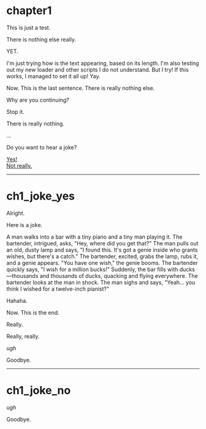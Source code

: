 # chapter1

This is just a test.

There is nothing else really.

YET.

I'm just trying how is the text appearing, based on its length. I'm also testing out my new loader and other scripts I do not understand. But I try! If this works, I managed to set it all up! Yay.

Now. This is the last sentence. There is really nothing else.

Why are you continuing?

Stop it.

There is really nothing.

...

Do you want to hear a joke?

[Yes!](#ch1_joke_yes)  
[Not really.](#ch1_joke_no)

---

# ch1_joke_yes

Alright.

Here is a joke.

A man walks into a bar with a tiny piano and a tiny man playing it. The bartender, intrigued, asks, "Hey, where did you get that?" The man pulls out an old, dusty lamp and says, "I found this. It's got a genie inside who grants wishes, but there's a catch." The bartender, excited, grabs the lamp, rubs it, and a genie appears. "You have one wish," the genie booms. The bartender quickly says, "I wish for a million bucks!" Suddenly, the bar fills with ducks—thousands and thousands of ducks, quacking and flying everywhere. The bartender looks at the man in shock. The man sighs and says, "Yeah… you think I wished for a twelve-inch pianist?"

Hahaha.

Now. This is the end.

Really.

Really, really.

*ugh*

Goodbye.

---

# ch1_joke_no

*ugh*

Goodbye.
